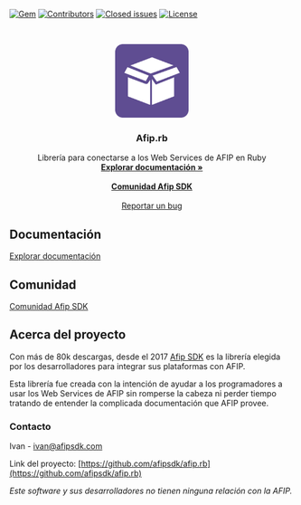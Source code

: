 <!-- PROJECT SHIELDS -->
[![Gem][gem-shield]](https://rubygems.org/gems/afip.rb/)
[![Contributors][contributors-shield]](https://github.com/afipsdk/afip.rb/graphs/contributors)
[![Closed issues][issues-shield]](https://github.com/afipsdk/afip.rb/issues)
[![License][license-shield]](https://github.com/afipsdk/afip.rb/blob/master/LICENSE.txt)


<!-- PROJECT LOGO -->
<br />
<p align="center">
  <a href="https://github.com/afipsdk/afip.rb">
    <img src="https://github.com/afipsdk/afipsdk.github.io/blob/master/images/logo-colored.png" alt="Logo" width="130" height="130">
  </a>

  <h3 align="center">Afip.rb</h3>

  <p align="center">
    Librería para conectarse a los Web Services de AFIP en Ruby
    <br />
    <a href="https://docs.afipsdk.com"><strong>Explorar documentación »</strong></a>
    <br />
    <br />
    <a href="https://discord.gg/A6TuHEyAZm"><strong>Comunidad Afip SDK</strong></a>
    <br />
    <br />
    <a href="https://github.com/afipsdk/afip.rb/issues">Reportar un bug</a>
  </p>
</p>


<!-- DOCS -->
## Documentación
[Explorar documentación](https://docs.afipsdk.com)

<!-- COMUNITY -->
## Comunidad
[Comunidad Afip SDK](https://discord.gg/A6TuHEyAZm)


<!-- ABOUT THE PROJECT -->
## Acerca del proyecto
Con más de 80k descargas, desde el 2017 [Afip SDK](https://afipsdk.com) es la librería elegida por los desarrolladores para integrar sus plataformas con AFIP.

Esta librería fue creada con la intención de ayudar a los programadores a usar los Web Services de AFIP sin romperse la cabeza ni perder tiempo tratando de entender la complicada documentación que AFIP provee.

<!-- CONTACT -->
### Contacto
Ivan - ivan@afipsdk.com

Link del proyecto: [https://github.com/afipsdk/afip.rb](https://github.com/afipsdk/afip.rb)


_Este software y sus desarrolladores no tienen ninguna relación con la AFIP._

<!-- MARKDOWN LINKS & IMAGES -->
[gem-shield]: https://img.shields.io/gem/dt/afip.rb.svg?logo=ruby&?logoColor=white
[contributors-shield]: https://img.shields.io/github/contributors/afipsdk/afip.rb.svg?color=orange
[issues-shield]: https://img.shields.io/github/issues-closed-raw/afipsdk/afip.rb.svg?color=blueviolet
[license-shield]: https://img.shields.io/github/license/afipsdk/afip.rb.svg?color=blue
